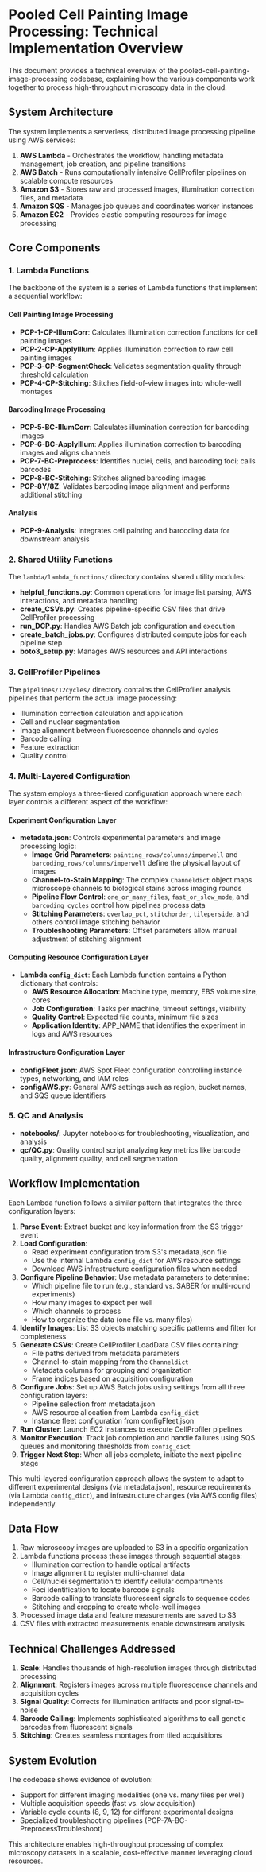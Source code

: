 # Pooled Cell Painting Image Processing: Technical Implementation Overview

This document provides a technical overview of the pooled-cell-painting-image-processing codebase, explaining how the various components work together to process high-throughput microscopy data in the cloud.

## System Architecture

The system implements a serverless, distributed image processing pipeline using AWS services:

1. **AWS Lambda** - Orchestrates the workflow, handling metadata management, job creation, and pipeline transitions
2. **AWS Batch** - Runs computationally intensive CellProfiler pipelines on scalable compute resources
3. **Amazon S3** - Stores raw and processed images, illumination correction files, and metadata
4. **Amazon SQS** - Manages job queues and coordinates worker instances
5. **Amazon EC2** - Provides elastic computing resources for image processing

## Core Components

### 1. Lambda Functions

The backbone of the system is a series of Lambda functions that implement a sequential workflow:

#### Cell Painting Image Processing
- **PCP-1-CP-IllumCorr**: Calculates illumination correction functions for cell painting images
- **PCP-2-CP-ApplyIllum**: Applies illumination correction to raw cell painting images
- **PCP-3-CP-SegmentCheck**: Validates segmentation quality through threshold calculation
- **PCP-4-CP-Stitching**: Stitches field-of-view images into whole-well montages

#### Barcoding Image Processing
- **PCP-5-BC-IllumCorr**: Calculates illumination correction for barcoding images
- **PCP-6-BC-ApplyIllum**: Applies illumination correction to barcoding images and aligns channels
- **PCP-7-BC-Preprocess**: Identifies nuclei, cells, and barcoding foci; calls barcodes
- **PCP-8-BC-Stitching**: Stitches aligned barcoding images
- **PCP-8Y/8Z**: Validates barcoding image alignment and performs additional stitching

#### Analysis
- **PCP-9-Analysis**: Integrates cell painting and barcoding data for downstream analysis

### 2. Shared Utility Functions

The `lambda/lambda_functions/` directory contains shared utility modules:

- **helpful_functions.py**: Common operations for image list parsing, AWS interactions, and metadata handling
- **create_CSVs.py**: Creates pipeline-specific CSV files that drive CellProfiler processing
- **run_DCP.py**: Handles AWS Batch job configuration and execution
- **create_batch_jobs.py**: Configures distributed compute jobs for each pipeline step
- **boto3_setup.py**: Manages AWS resources and API interactions

### 3. CellProfiler Pipelines

The `pipelines/12cycles/` directory contains the CellProfiler analysis pipelines that perform the actual image processing:

- Illumination correction calculation and application
- Cell and nuclear segmentation
- Image alignment between fluorescence channels and cycles
- Barcode calling
- Feature extraction
- Quality control

### 4. Multi-Layered Configuration

The system employs a three-tiered configuration approach where each layer controls a different aspect of the workflow:

#### Experiment Configuration Layer
- **metadata.json**: Controls experimental parameters and image processing logic:
  - **Image Grid Parameters**: `painting_rows/columns/imperwell` and `barcoding_rows/columns/imperwell` define the physical layout of images
  - **Channel-to-Stain Mapping**: The complex `Channeldict` object maps microscope channels to biological stains across imaging rounds
  - **Pipeline Flow Control**: `one_or_many_files`, `fast_or_slow_mode`, and `barcoding_cycles` control how pipelines process data
  - **Stitching Parameters**: `overlap_pct`, `stitchorder`, `tileperside`, and others control image stitching behavior
  - **Troubleshooting Parameters**: Offset parameters allow manual adjustment of stitching alignment

#### Computing Resource Configuration Layer
- **Lambda `config_dict`**: Each Lambda function contains a Python dictionary that controls:
  - **AWS Resource Allocation**: Machine type, memory, EBS volume size, cores
  - **Job Configuration**: Tasks per machine, timeout settings, visibility
  - **Quality Control**: Expected file counts, minimum file sizes
  - **Application Identity**: APP_NAME that identifies the experiment in logs and AWS resources

#### Infrastructure Configuration Layer
- **configFleet.json**: AWS Spot Fleet configuration controlling instance types, networking, and IAM roles
- **configAWS.py**: General AWS settings such as region, bucket names, and SQS queue identifiers

### 5. QC and Analysis 

- **notebooks/**: Jupyter notebooks for troubleshooting, visualization, and analysis
- **qc/QC.py**: Quality control script analyzing key metrics like barcode quality, alignment quality, and cell segmentation

## Workflow Implementation

Each Lambda function follows a similar pattern that integrates the three configuration layers:

1. **Parse Event**: Extract bucket and key information from the S3 trigger event
2. **Load Configuration**:
   - Read experiment configuration from S3's metadata.json file
   - Use the internal Lambda `config_dict` for AWS resource settings
   - Download AWS infrastructure configuration files when needed
3. **Configure Pipeline Behavior**: Use metadata parameters to determine:
   - Which pipeline file to run (e.g., standard vs. SABER for multi-round experiments)
   - How many images to expect per well
   - Which channels to process
   - How to organize the data (one file vs. many files)
4. **Identify Images**: List S3 objects matching specific patterns and filter for completeness
5. **Generate CSVs**: Create CellProfiler LoadData CSV files containing:
   - File paths derived from metadata parameters
   - Channel-to-stain mapping from the `Channeldict`
   - Metadata columns for grouping and organization
   - Frame indices based on acquisition configuration
6. **Configure Jobs**: Set up AWS Batch jobs using settings from all three configuration layers:
   - Pipeline selection from metadata.json
   - AWS resource allocation from Lambda `config_dict`
   - Instance fleet configuration from configFleet.json
7. **Run Cluster**: Launch EC2 instances to execute CellProfiler pipelines
8. **Monitor Execution**: Track job completion and handle failures using SQS queues and monitoring thresholds from `config_dict`
9. **Trigger Next Step**: When all jobs complete, initiate the next pipeline stage

This multi-layered configuration approach allows the system to adapt to different experimental designs (via metadata.json), resource requirements (via Lambda `config_dict`), and infrastructure changes (via AWS config files) independently.

## Data Flow

1. Raw microscopy images are uploaded to S3 in a specific organization
2. Lambda functions process these images through sequential stages:
   - Illumination correction to handle optical artifacts
   - Image alignment to register multi-channel data
   - Cell/nuclei segmentation to identify cellular compartments
   - Foci identification to locate barcode signals
   - Barcode calling to translate fluorescent signals to sequence codes
   - Stitching and cropping to create whole-well images
3. Processed image data and feature measurements are saved to S3
4. CSV files with extracted measurements enable downstream analysis

## Technical Challenges Addressed

1. **Scale**: Handles thousands of high-resolution images through distributed processing
2. **Alignment**: Registers images across multiple fluorescence channels and acquisition cycles
3. **Signal Quality**: Corrects for illumination artifacts and poor signal-to-noise
4. **Barcode Calling**: Implements sophisticated algorithms to call genetic barcodes from fluorescent signals
5. **Stitching**: Creates seamless montages from tiled acquisitions

## System Evolution

The codebase shows evidence of evolution:
- Support for different imaging modalities (one vs. many files per well)
- Multiple acquisition speeds (fast vs. slow acquisition)
- Variable cycle counts (8, 9, 12) for different experimental designs
- Specialized troubleshooting pipelines (PCP-7A-BC-PreprocessTroubleshoot)

This architecture enables high-throughput processing of complex microscopy datasets in a scalable, cost-effective manner leveraging cloud resources.